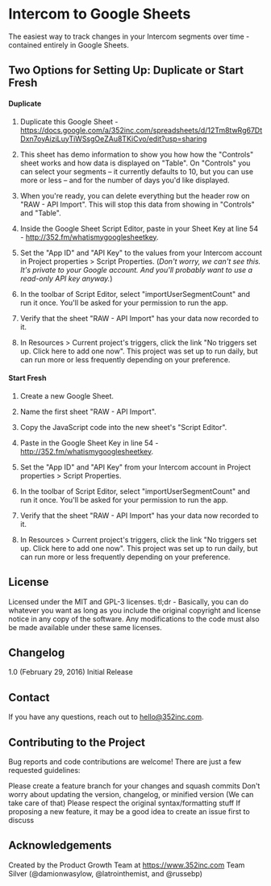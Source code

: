 # Intercom to Google Sheets
The easiest way to track changes in your Intercom segments over time - contained entirely in Google Sheets.

## Two Options for Setting Up: Duplicate or Start Fresh
#### Duplicate

1. Duplicate this Google Sheet - https://docs.google.com/a/352inc.com/spreadsheets/d/12Tm8twRg67DtDxn7oyAiziLuyTiWSsgOeZAu8TKiCvo/edit?usp=sharing

2. This sheet has demo information to show you how how the "Controls" sheet works and how data is displayed on "Table". On "Controls" you can select your segments – it currently defaults to 10, but you can use more or less – and for the number of days you'd like displayed.

3. When you're ready, you can delete everything but the header row on "RAW - API Import". This will stop this data from showing in "Controls" and "Table".

4. Inside the Google Sheet Script Editor, paste in your Sheet Key at line 54 - http://352.fm/whatismygooglesheetkey.

5. Set the "App ID" and "API Key" to the values from your Intercom account in Project properties > Script Properties. (*Don't worry, we can't see this. It's private to your Google account. And you'll probably want to use a read-only API key anyway.*)

6. In the toolbar of Script Editor, select "importUserSegmentCount" and run it once. You'll be asked for your permission to run the app.

7. Verify that the sheet "RAW - API Import" has your data now recorded to it.

8. In Resources > Current project's triggers, click the link "No triggers set up. Click here to add one now". This project was set up to run daily, but can run more or less frequently depending on your preference.

#### Start Fresh
1. Create a new Google Sheet.

2. Name the first sheet "RAW - API Import".

3. Copy the JavaScript code into the new sheet's "Script Editor".

4. Paste in the Google Sheet Key in line 54 - http://352.fm/whatismygooglesheetkey.

5. Set the "App ID" and "API Key" from your Intercom account in Project properties > Script Properties.

6. In the toolbar of Script Editor, select "importUserSegmentCount" and run it once. You'll be asked for your permission to run the app.

7. Verify that the sheet "RAW - API Import" has your data now recorded to it.

8. In Resources > Current project's triggers, click the link "No triggers set up. Click here to add one now". This project was set up to run daily, but can run more or less frequently depending on your preference.


## License
Licensed under the MIT and GPL-3 licenses.
tl;dr - Basically, you can do whatever you want as long as you include the original copyright and license notice in any copy of the software. Any modifications to the code must also be made available under these same licenses.

## Changelog
1.0 (February 29, 2016) Initial Release

## Contact
If you have any questions, reach out to hello@352inc.com.

## Contributing to the Project
Bug reports and code contributions are welcome! There are just a few requested guidelines:

Please create a feature branch for your changes and squash commits
Don't worry about updating the version, changelog, or minified version (We can take care of that)
Please respect the original syntax/formatting stuff
If proposing a new feature, it may be a good idea to create an issue first to discuss

## Acknowledgements
Created by the Product Growth Team at https://www.352inc.com
Team Silver (@damionwasylow, @latrointhemist, and @russebp)
